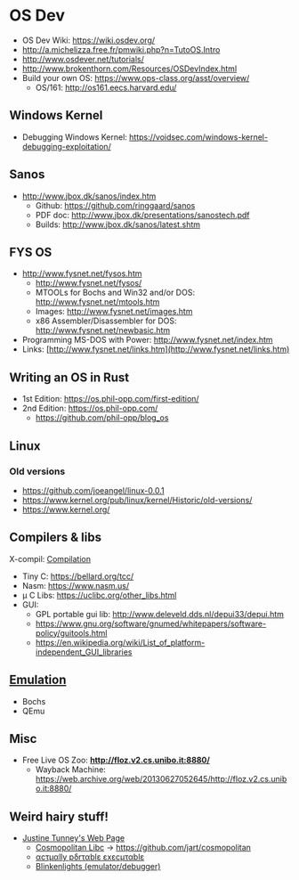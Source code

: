 # OS Dev

* OS Dev Wiki: <https://wiki.osdev.org/>
* <http://a.michelizza.free.fr/pmwiki.php?n=TutoOS.Intro>
* <http://www.osdever.net/tutorials/>
* <http://www.brokenthorn.com/Resources/OSDevIndex.html>
* Build your own OS: <https://www.ops-class.org/asst/overview/>
  * OS/161: <http://os161.eecs.harvard.edu/>

## Windows Kernel

* Debugging Windows Kernel: <https://voidsec.com/windows-kernel-debugging-exploitation/>

## Sanos

* <http://www.jbox.dk/sanos/index.htm>
  * Github: <https://github.com/ringgaard/sanos>
  * PDF doc: <http://www.jbox.dk/presentations/sanostech.pdf>
  * Builds: <http://www.jbox.dk/sanos/latest.shtm>

## FYS OS

* <http://www.fysnet.net/fysos.htm>
  * <http://www.fysnet.net/fysos/>
  * MTOOLs for Bochs and Win32 and/or DOS: <http://www.fysnet.net/mtools.htm>
  * Images: <http://www.fysnet.net/images.htm>
  * x86 Assembler/Disassembler for DOS: <http://www.fysnet.net/newbasic.htm>
* Programming MS-DOS with Power: <http://www.fysnet.net/index.htm>
* Links: [http://www.fysnet.net/links.htm](http://www.fysnet.net/links.htm)

## Writing an OS in Rust

* 1st Edition: <https://os.phil-opp.com/first-edition/>
* 2nd Edition: <https://os.phil-opp.com/>
  * <https://github.com/phil-opp/blog_os>

## Linux

### Old versions

* <https://github.com/joeangel/linux-0.0.1>
* <https://www.kernel.org/pub/linux/kernel/Historic/old-versions/>
* <https://www.kernel.org/>

## Compilers & libs

X-compil: [Compilation](Compilation.md)

* Tiny C: <https://bellard.org/tcc/>
* Nasm: <https://www.nasm.us/>
* µ C Libs: <https://uclibc.org/other_libs.html>
* GUI:
  * GPL portable gui lib: <http://www.deleveld.dds.nl/depui33/depui.htm>
  * <https://www.gnu.org/software/gnumed/whitepapers/software-policy/guitools.html>
  * <https://en.wikipedia.org/wiki/List_of_platform-independent_GUI_libraries>

## [Emulation](Emulation.md)

* Bochs
* QEmu

## Misc

* Free Live OS Zoo: **<http://floz.v2.cs.unibo.it:8880/>**
  * Wayback Machine: <https://web.archive.org/web/20130627052645/http://floz.v2.cs.unibo.it:8880/>

## Weird hairy stuff!

* [Justine Tunney's Web Page](https://justine.lol/)
  * [Cosmopolitan Libc](https://justine.lol/cosmopolitan/) -> <https://github.com/jart/cosmopolitan>
  * [αcτµαlly pδrταblε εxεcµταblε](https://justine.lol/ape.html)
  * [Blinkenlights (emulator/debugger)](https://justine.lol/blinkenlights/)
